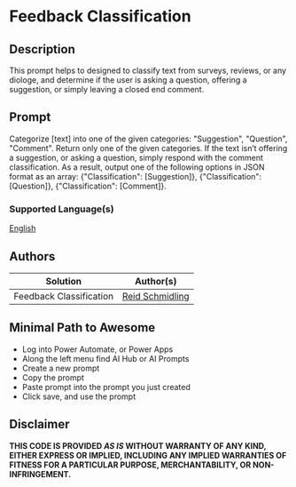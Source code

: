 # Feedback Classification

## Description

This prompt helps to designed to classify text from surveys, reviews, or any diologe, and determine if the user is asking a question, offering a suggestion, or simply leaving a closed end comment.

## Prompt

Categorize [text] into one of the given categories: "Suggestion", "Question", "Comment". Return only one of the given categories. If the text isn’t offering a suggestion, or asking a question, simply respond with the comment classification. As a result, output one of the following options in JSON format as an array: {"Classification": [Suggestion]}, {"Classification": [Question]}, {"Classification": [Comment]}.

### Supported Language(s)

[English](./en-us/prompt.md)

## Authors

Solution|Author(s)
--------|---------
Feedback Classification | [Reid Schmidling](https://github.com/schmid1208)

## Minimal Path to Awesome

* Log into Power Automate, or Power Apps
* Along the left menu find AI Hub or AI Prompts
* Create a new prompt
* Copy the prompt
* Paste prompt into the prompt you just created
* Click save, and use the prompt

## Disclaimer

**THIS CODE IS PROVIDED *AS IS* WITHOUT WARRANTY OF ANY KIND, EITHER EXPRESS OR IMPLIED, INCLUDING ANY IMPLIED WARRANTIES OF FITNESS FOR A PARTICULAR PURPOSE, MERCHANTABILITY, OR NON-INFRINGEMENT.**
